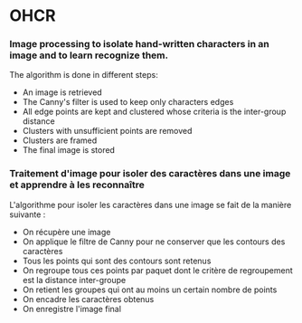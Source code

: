 # OHCR
### Image processing to isolate hand-written characters in an image and to learn recognize them.
The algorithm is done in different steps:
- An image is retrieved
- The Canny's filter is used to keep only characters edges
- All edge points are kept and clustered whose criteria is the inter-group distance
- Clusters with unsufficient points are removed
- Clusters are framed
- The final image is stored



### Traitement d'image pour isoler des caractères dans une image et apprendre à les reconnaître

L'algorithme pour isoler les caractères dans une image se fait de la manière suivante :  
- On récupère une image
- On applique le filtre de Canny pour ne conserver que les contours des caractères
- Tous les points qui sont des contours sont retenus
- On regroupe tous ces points par paquet dont le critère de regroupement est la distance inter-groupe
- On retient les groupes qui ont au moins un certain nombre de points
- On encadre les caractères obtenus
- On enregistre l'image final
